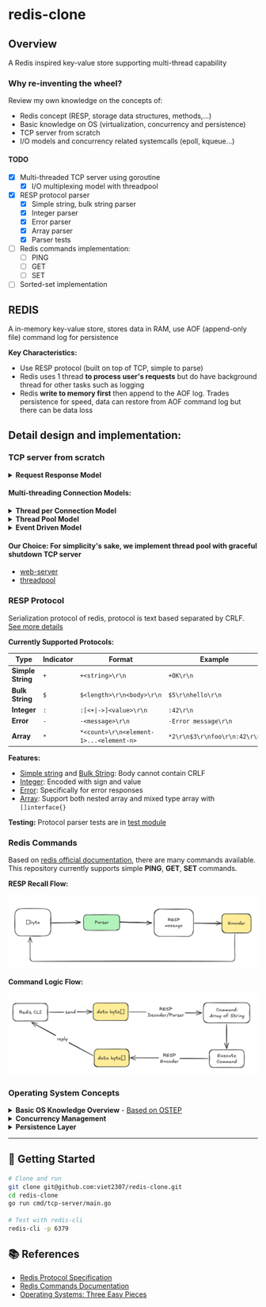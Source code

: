 # redis-clone

## Overview
A Redis inspired key-value store supporting multi-thread capability

### Why re-inventing the wheel?
Review my own knowledge on the concepts of:
- Redis concept (RESP, storage data structures, methods,...)
- Basic knowledge on OS (virtualization, concurrency and persistence)
- TCP server from scratch
- I/O models and concurrency related systemcalls (epoll, kqueue...)

#### TODO
- [x] Multi-threaded TCP server using goroutine
    - [x] I/O multiplexing model with threadpool
- [x] RESP protocol parser
    - [x] Simple string, bulk string parser
    - [x] Integer parser
    - [x] Error parser
    - [x] Array parser
    - [x] Parser tests
- [ ] Redis commands implementation:
    - [ ] PING
    - [ ] GET
    - [ ] SET
- [ ] Sorted-set implementation

## REDIS
A in-memory key-value store, stores data in RAM, use AOF (append-only file) command log for persistence

**Key Characteristics:**
- Use RESP protocol (built on top of TCP, simple to parse)
- Redis uses 1 thread **to process user's requests** but do have background thread for other tasks such as logging
- Redis **write to memory first** then append to the AOF log. Trades persistence for speed, data can restore from AOF command log but there can be data loss

## Detail design and implementation:

### TCP server from scratch

<details>
<summary><strong>Request Response Model</strong></summary>

<br>

<p align="left">
<img src="assets/client_server.png" alt="Client Server Model" width="450" style="border-radius: 8px; box-shadow: 0 4px 8px rgba(0,0,0,0.1);">
</p>
The basic client-server architecture where clients send requests and the server processes them synchronously.

<br>

</details>

#### Multi-threading Connection Models:

<details>
<summary><strong>Thread per Connection Model</strong></summary>

<br>

<p align="left">
<img src="assets/thread-per-connection.png" alt="Thread per connection model" width="450" style="border-radius: 8px; box-shadow: 0 4px 8px rgba(0,0,0,0.1);">
</p>

| ✅ **Pros** | ❌ **Cons** |
|-------------|-------------|
| Simple to implement | High memory and CPU overhead |
| Leverages multi-core processor | Risk of race condition |
| Handle blocking I/O | Thread creation overhead |

<br>

</details>

<details>
<summary><strong>Thread Pool Model</strong></summary>

<br>

<p align="left">
<img src="assets/thread-pool.png" alt="Thread pool model" width="450" style="border-radius: 8px; box-shadow: 0 4px 8px rgba(0,0,0,0.1);">
</p>

| ✅ **Pros** | ❌ **Cons** |
|-------------|-------------|
| Avoid hardware overload | Hard to configure pool size |
| Better resource management | High overhead for short tasks |
| Reuse threads efficiently | More complex implementation |

<br>

</details>

<details>
<summary><strong>Event Driven Model</strong></summary>

<br>

<p align="left">
<img src="assets/event-driven.png" alt="Event driven model" width="450" style="border-radius: 8px; box-shadow: 0 4px 8px rgba(0,0,0,0.1);">
</p>

| ✅ **Pros** | ❌ **Cons** |
|-------------|-------------|
| Scalable for I/O bound apps | Complex implementation |
| Efficient resource usage | CPU-bound operations block everything |
| Reduced race conditions | Callback complexity |

<br>

</details>

#### **Our Choice:** For simplicity's sake, we implement **thread pool with graceful shutdown** TCP server
- [web-server](internal/server/server.go)
- [threadpool](threadpool/pool.go)

### RESP Protocol

Serialization protocol of redis, protocol is text based separated by CRLF. [See more details](https://redis.io/docs/latest/develop/reference/protocol-spec/)

**Currently Supported Protocols:**

| Type | Indicator | Format | Example |
|------|-----------|--------|---------|
| **Simple String** | `+` | `+<string>\r\n` | `+OK\r\n` |
| **Bulk String** | `$` | `$<length>\r\n<body>\r\n` | `$5\r\nhello\r\n` |
| **Integer** | `:` | `:[<+\|->]<value>\r\n` | `:42\r\n` |
| **Error** | `-` | `-<message>\r\n` | `-Error message\r\n` |
| **Array** | `*` | `*<count>\r\n<element-1>...<element-n>` | `*2\r\n$3\r\nfoo\r\n:42\r\n` |

**Features:**
- [Simple string](https://redis.io/docs/latest/develop/reference/protocol-spec/#simple-strings) and [Bulk String](https://redis.io/docs/latest/develop/reference/protocol-spec/#bulk-strings): Body cannot contain CRLF
- [Integer](https://redis.io/docs/latest/develop/reference/protocol-spec/#integers): Encoded with sign and value
- [Error](https://redis.io/docs/latest/develop/reference/protocol-spec/#simple-errors): Specifically for error responses
- [Array](https://redis.io/docs/latest/develop/reference/protocol-spec/#arrays): Support both nested array and mixed type array with `[]interface{}`

**Testing:** Protocol parser tests are in [test module](./internal/protocol/test)

### Redis Commands

Based on [redis official documentation](https://redis.io/docs/latest/commands/), there are many commands available. This repository currently supports simple **PING**, **GET**, **SET** commands.

**RESP Recall Flow:**

<div align="center">
<img src="assets/RESP-recall.png" alt="RESP recall flow" width="700">
</div>

**Command Logic Flow:**

<div align="center">
<img src="assets/command-flow.png" alt="Command processing flow" width="700">
</div>

### Operating System Concepts

<details>
<summary><strong>Basic OS Knowledge Overview</strong> - <a href="https://pages.cs.wisc.edu/~remzi/OSTEP/">Based on OSTEP</a></summary>

**Operating System Nature:**
- **Is a process itself**, sleeps in the background and constantly wakes up via interrupt to do tasks

**Virtualization of Resources:**
- Helps multiple programs **share** physical resources like RAM, CPU,...

**Process Abstraction:**
- Each process is an abstraction of a program
- Each process is a set of memory addresses wrapped into a sandbox for isolation

**Memory Abstraction (Address Space):**
- **Virtual view** of the memory address, isolated for each process
- Mapped to physical address by OS itself
- Byte level mapping via page/framing

**I/O Resource Management:**
- A data structure that manages **virtual view** of resources like files, sockets, pipes, I/O streams...
- A process can create another process (**threading**) by invoking system call

</details>

<details>
<summary><strong>Concurrency Management</strong></summary>

**Context Switching:**
- Provides concurrency via **context switching** (tells CPU thread what to run next)
- Two main models: **proportional share** and **Multi-level Feedback Queue** (MLFQ)

**Linux Implementation:**
- Uses **proportional share model** - processes each have a proportion of execution time
- Implemented using **red-black tree**:
  - Each *node* is a task/process
  - Left most node is chosen to run (smallest `vruntime`)
  - `vruntime` changes based on delta time on context switch and `nice` values

**Synchronization:**
- Provides **semaphore** for synchronization
- Semaphore is a kernel resource with atomic operations

</details>

<details>
<summary><strong>Persistence Layer</strong></summary>

**Address Mapping:**
- Handles mapping between *virtual address/view* of processes to *physical address* of resources on disk, RAM,...

**Data Protection:**
- Provides data integrity and protection to files and disk storage
- File system guarantees and consistency mechanisms

</details>

---

## 🚀 Getting Started

```bash
# Clone and run
git clone git@github.com:viet2307/redis-clone.git
cd redis-clone
go run cmd/tcp-server/main.go

# Test with redis-cli
redis-cli -p 6379
```

## 📚 References
- [Redis Protocol Specification](https://redis.io/docs/latest/develop/reference/protocol-spec/)
- [Redis Commands Documentation](https://redis.io/docs/latest/commands/)
- [Operating Systems: Three Easy Pieces](https://pages.cs.wisc.edu/~remzi/OSTEP/)